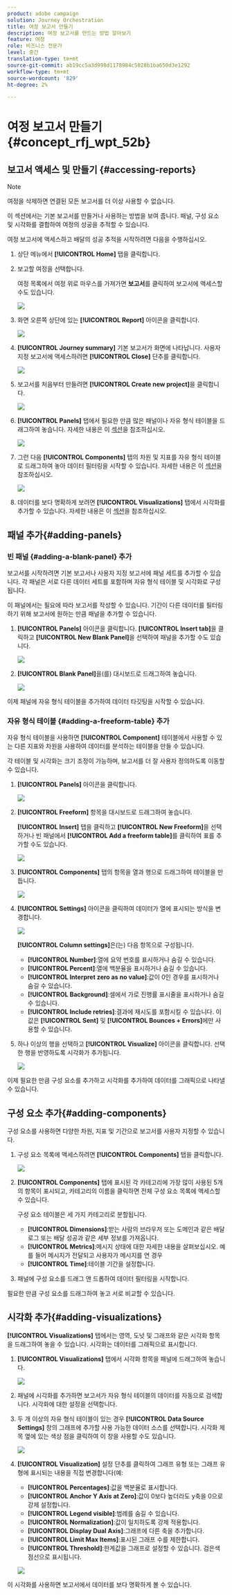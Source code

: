 ```yaml
---
product: adobe campaign
solution: Journey Orchestration
title: 여정 보고서 만들기
description: 여정 보고서를 만드는 방법 알아보기
feature: 여정
role: 비즈니스 전문가
level: 중간
translation-type: tm+mt
source-git-commit: ab19cc5a3d998d1178984c5028b1ba650d3e1292
workflow-type: tm+mt
source-wordcount: '829'
ht-degree: 2%

---
```



# 여정 보고서 만들기 {#concept_rfj_wpt_52b}

## 보고서 액세스 및 만들기 {#accessing-reports}

>[!NOTE]
>
>여정을 삭제하면 연결된 모든 보고서를 더 이상 사용할 수 없습니다.

이 섹션에서는 기본 보고서를 만들거나 사용하는 방법을 보여 줍니다. 패널, 구성 요소 및 시각화를 결합하여 여정의 성공을 추적할 수 있습니다.

여정 보고서에 액세스하고 배달의 성공 추적을 시작하려면 다음을 수행하십시오.

1. 상단 메뉴에서 **[!UICONTROL Home]** 탭을 클릭합니다.

1. 보고할 여정을 선택합니다.

   여정 목록에서 여정 위로 마우스를 가져가면 **보고서**&#x200B;를 클릭하여 보고서에 액세스할 수도 있습니다.

   ![](../assets/dynamic_report_journey.png)

1. 화면 오른쪽 상단에 있는 **[!UICONTROL Report]** 아이콘을 클릭합니다.

   ![](../assets/dynamic_report_journey_2.png)

1. **[!UICONTROL Journey summary]** 기본 보고서가 화면에 나타납니다. 사용자 지정 보고서에 액세스하려면 **[!UICONTROL Close]** 단추를 클릭합니다.

   ![](../assets/dynamic_report_journey_12.png)

1. 보고서를 처음부터 만들려면 **[!UICONTROL Create new project]**&#x200B;을 클릭합니다.

   ![](../assets/dynamic_report_journey_3.png)

1. **[!UICONTROL Panels]** 탭에서 필요한 만큼 많은 패널이나 자유 형식 테이블을 드래그하여 놓습니다. 자세한 내용은 이 [섹션](#adding-panels)을 참조하십시오.

   ![](../assets/dynamic_report_journey_4.png)

1. 그런 다음 **[!UICONTROL Components]** 탭의 차원 및 지표를 자유 형식 테이블로 드래그하여 놓아 데이터 필터링을 시작할 수 있습니다. 자세한 내용은 이 [섹션](#adding-components)을 참조하십시오.

   ![](../assets/dynamic_report_journey_5.png)

1. 데이터를 보다 명확하게 보려면 **[!UICONTROL Visualizations]** 탭에서 시각화를 추가할 수 있습니다. 자세한 내용은 이 [섹션](#adding-visualizations)을 참조하십시오.

## 패널 추가{#adding-panels}

### 빈 패널 {#adding-a-blank-panel} 추가

보고서를 시작하려면 기본 보고서나 사용자 지정 보고서에 패널 세트를 추가할 수 있습니다. 각 패널은 서로 다른 데이터 세트를 포함하며 자유 형식 테이블 및 시각화로 구성됩니다.

이 패널에서는 필요에 따라 보고서를 작성할 수 있습니다. 기간이 다른 데이터를 필터링하기 위해 보고서에 원하는 만큼 패널을 추가할 수 있습니다.

1. **[!UICONTROL Panels]** 아이콘을 클릭합니다. **[!UICONTROL Insert tab]**&#x200B;을 클릭하고 **[!UICONTROL New Blank Panel]**&#x200B;을 선택하여 패널을 추가할 수도 있습니다.

   ![](../assets/dynamic_report_panel_1.png)

1. **[!UICONTROL Blank Panel]**&#x200B;을(를) 대시보드로 드래그하여 놓습니다.

   ![](../assets/dynamic_report_panel.png)

이제 패널에 자유 형식 테이블을 추가하여 데이터 타깃팅을 시작할 수 있습니다.

### 자유 형식 테이블 {#adding-a-freeform-table} 추가

자유 형식 테이블을 사용하면 **[!UICONTROL Component]** 테이블에서 사용할 수 있는 다른 지표와 차원을 사용하여 데이터를 분석하는 테이블을 만들 수 있습니다.

각 테이블 및 시각화는 크기 조정이 가능하며, 보고서를 더 잘 사용자 정의하도록 이동할 수 있습니다.

1. **[!UICONTROL Panels]** 아이콘을 클릭합니다.

   ![](../assets/dynamic_report_panel_1.png)

1. **[!UICONTROL Freeform]** 항목을 대시보드로 드래그하여 놓습니다.

   **[!UICONTROL Insert]** 탭을 클릭하고 **[!UICONTROL New Freeform]**&#x200B;을 선택하거나 빈 패널에서 **[!UICONTROL Add a freeform table]**&#x200B;를 클릭하여 표를 추가할 수도 있습니다.

   ![](../assets/dynamic_report_panel_2.png)

1. **[!UICONTROL Components]** 탭의 항목을 열과 행으로 드래그하여 테이블을 만듭니다.

   ![](../assets/dynamic_report_freeform_3.png)

1. **[!UICONTROL Settings]** 아이콘을 클릭하여 데이터가 열에 표시되는 방식을 변경합니다.

   ![](../assets/dynamic_report_freeform_4.png)

   **[!UICONTROL Column settings]**&#x200B;은(는) 다음 항목으로 구성됩니다.

   * **[!UICONTROL Number]**:열에 요약 번호를 표시하거나 숨길 수 있습니다.
   * **[!UICONTROL Percent]**:열에 백분율을 표시하거나 숨길 수 있습니다.
   * **[!UICONTROL Interpret zero as no value]**:값이 0인 경우를 표시하거나 숨길 수 있습니다.
   * **[!UICONTROL Background]**:셀에서 가로 진행률 표시줄을 표시하거나 숨길 수 있습니다.
   * **[!UICONTROL Include retries]**:결과에 재시도를 포함시킬 수 있습니다. 이 값은 **[!UICONTROL Sent]** 및 **[!UICONTROL Bounces + Errors]**&#x200B;에만 사용할 수 있습니다.

1. 하나 이상의 행을 선택하고 **[!UICONTROL Visualize]** 아이콘을 클릭합니다. 선택한 행을 반영하도록 시각화가 추가됩니다.

   ![](../assets/dynamic_report_freeform_5.png)

이제 필요한 만큼 구성 요소를 추가하고 시각화를 추가하여 데이터를 그래픽으로 나타낼 수 있습니다.

## 구성 요소 추가{#adding-components}

구성 요소를 사용하면 다양한 차원, 지표 및 기간으로 보고서를 사용자 지정할 수 있습니다.

1. 구성 요소 목록에 액세스하려면 **[!UICONTROL Components]** 탭을 클릭합니다.

   ![](../assets/dynamic_report_components.png)

1. **[!UICONTROL Components]** 탭에 표시된 각 카테고리에 가장 많이 사용된 5개의 항목이 표시되고, 카테고리의 이름을 클릭하면 전체 구성 요소 목록에 액세스할 수 있습니다.

   구성 요소 테이블은 세 가지 카테고리로 분할됩니다.

   * **[!UICONTROL Dimensions]**:받는 사람의 브라우저 또는 도메인과 같은 배달 로그 또는 배달 성공과 같은 세부 정보를 가져옵니다.
   * **[!UICONTROL Metrics]**:메시지 상태에 대한 자세한 내용을 살펴보십시오. 예를 들어 메시지가 전달되고 사용자가 메시지를 연 경우
   * **[!UICONTROL Time]**:테이블 기간을 설정합니다.

1. 패널에 구성 요소를 드래그 앤 드롭하여 데이터 필터링을 시작합니다.

필요한 만큼 구성 요소를 드래그하여 놓고 서로 비교할 수 있습니다.

## 시각화 추가{#adding-visualizations}

**[!UICONTROL Visualizations]** 탭에서는 영역, 도넛 및 그래프와 같은 시각화 항목을 드래그하여 놓을 수 있습니다. 시각화는 데이터를 그래픽으로 표시합니다.

1. **[!UICONTROL Visualizations]** 탭에서 시각화 항목을 패널에 드래그하여 놓습니다.

   ![](../assets/dynamic_report_visualization_1.png)

1. 패널에 시각화를 추가하면 보고서가 자유 형식 테이블의 데이터를 자동으로 검색합니다. 시각화에 대한 설정을 선택합니다.
1. 두 개 이상의 자유 형식 테이블이 있는 경우 **[!UICONTROL Data Source Settings]** 창의 그래프에 추가할 사용 가능한 데이터 소스를 선택합니다. 시각화 제목 옆에 있는 색상 점을 클릭하여 이 창을 사용할 수도 있습니다.

   ![](../assets/dynamic_report_visualization_2.png)

1. **[!UICONTROL Visualization]** 설정 단추를 클릭하여 그래프 유형 또는 그래프 유형에 표시되는 내용을 직접 변경합니다(예:

   * **[!UICONTROL Percentages]**:값을 백분율로 표시합니다.
   * **[!UICONTROL Anchor Y Axis at Zero]**:값이 0보다 높더라도 y축을 0으로 강제 설정합니다.
   * **[!UICONTROL Legend visible]**:범례를 숨길 수 있습니다.
   * **[!UICONTROL Normalization]**:값이 일치하도록 강제 적용합니다.
   * **[!UICONTROL Display Dual Axis]**:그래프에 다른 축을 추가합니다.
   * **[!UICONTROL Limit Max Items]**:표시된 그래프 수를 제한합니다.
   * **[!UICONTROL Threshold]**:한계값을 그래프로 설정할 수 있습니다. 검은색 점선으로 표시됩니다.

   ![](../assets/dynamic_report_visualization_3.png)

이 시각화를 사용하면 보고서에서 데이터를 보다 명확하게 볼 수 있습니다.